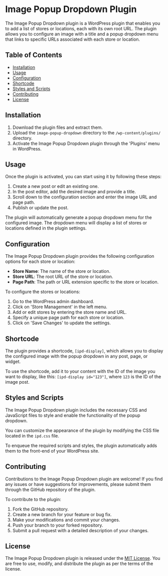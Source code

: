 # Image Popup Dropdown Plugin

The Image Popup Dropdown plugin is a WordPress plugin that enables you to add a list of stores or locations, each with its own root URL. The plugin allows you to configure an image with a title and a popup dropdown menu that links to specific URLs associated with each store or location.

## Table of Contents

- [Installation](#installation)
- [Usage](#usage)
- [Configuration](#configuration)
- [Shortcode](#shortcode)
- [Styles and Scripts](#styles-and-scripts)
- [Contributing](#contributing)
- [License](#license)

## Installation

1. Download the plugin files and extract them.
2. Upload the `image-popup-dropdown` directory to the `/wp-content/plugins/` directory.
3. Activate the Image Popup Dropdown plugin through the 'Plugins' menu in WordPress.

## Usage

Once the plugin is activated, you can start using it by following these steps:

1. Create a new post or edit an existing one.
2. In the post editor, add the desired image and provide a title.
3. Scroll down to the configuration section and enter the image URL and page path.
4. Publish or update the post.

The plugin will automatically generate a popup dropdown menu for the configured image. The dropdown menu will display a list of stores or locations defined in the plugin settings.

## Configuration

The Image Popup Dropdown plugin provides the following configuration options for each store or location:

- **Store Name**: The name of the store or location.
- **Store URL**: The root URL of the store or location.
- **Page Path**: The path or URL extension specific to the store or location.

To configure the stores or locations:

1. Go to the WordPress admin dashboard.
2. Click on 'Store Management' in the left menu.
3. Add or edit stores by entering the store name and URL.
4. Specify a unique page path for each store or location.
5. Click on 'Save Changes' to update the settings.

## Shortcode

The plugin provides a shortcode, `[ipd-display]`, which allows you to display the configured image with the popup dropdown in any post, page, or widget.

To use the shortcode, add it to your content with the ID of the image you want to display, like this: `[ipd-display id="123"]`, where `123` is the ID of the image post.

## Styles and Scripts

The Image Popup Dropdown plugin includes the necessary CSS and JavaScript files to style and enable the functionality of the popup dropdown.

You can customize the appearance of the plugin by modifying the CSS file located in the `ipd.css` file.

To enqueue the required scripts and styles, the plugin automatically adds them to the front-end of your WordPress site.

## Contributing

Contributions to the Image Popup Dropdown plugin are welcome! If you find any issues or have suggestions for improvements, please submit them through the GitHub repository of the plugin.

To contribute to the plugin:

1. Fork the GitHub repository.
2. Create a new branch for your feature or bug fix.
3. Make your modifications and commit your changes.
4. Push your branch to your forked repository.
5. Submit a pull request with a detailed description of your changes.

## License

The Image Popup Dropdown plugin is released under the [MIT License](https://opensource.org/licenses/MIT). You are free to use, modify, and distribute the plugin as per the terms of the license.
